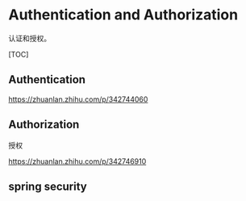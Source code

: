 # Authentication and Authorization

认证和授权。

[TOC]

## Authentication

https://zhuanlan.zhihu.com/p/342744060

## Authorization

授权

https://zhuanlan.zhihu.com/p/342746910

## spring security

